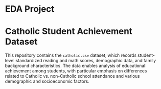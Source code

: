 # EDA Project 
# Catholic Student Achievement Dataset

This repository contains the `catholic.csv` dataset, which records student-level standardized reading and math scores, demographic data, and family background characteristics. The data enables analysis of educational achievement among students, with particular emphasis on differences related to Catholic vs. non-Catholic school attendance and various demographic and socioeconomic factors.

